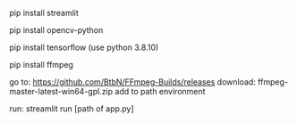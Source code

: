 pip install streamlit

pip install opencv-python

pip install tensorflow (use python 3.8.10)

pip install ffmpeg

go to:      https://github.com/BtbN/FFmpeg-Builds/releases
download:   ffmpeg-master-latest-win64-gpl.zip
add to path environment

run: streamlit run [path of app.py]

